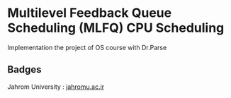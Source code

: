 # Multilevel Feedback Queue Scheduling (MLFQ) CPU Scheduling

Implementation the project of OS course with Dr.Parse

## Badges
Jahrom University : [jahromu.ac.ir](https://jahromu.ac.ir/en)
